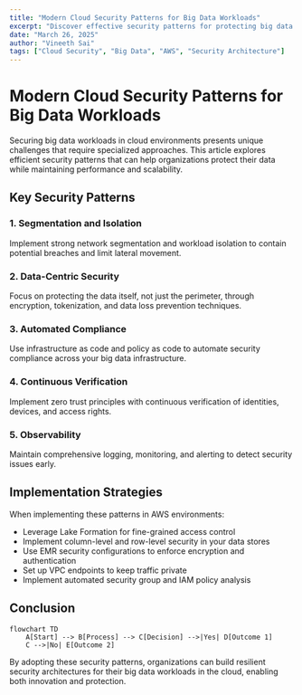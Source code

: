 ```yaml
---
title: "Modern Cloud Security Patterns for Big Data Workloads"
excerpt: "Discover effective security patterns for protecting big data workloads in cloud environments."
date: "March 26, 2025" 
author: "Vineeth Sai"
tags: ["Cloud Security", "Big Data", "AWS", "Security Architecture"]
---
```


# Modern Cloud Security Patterns for Big Data Workloads

Securing big data workloads in cloud environments presents unique challenges that require specialized approaches. This article explores efficient security patterns that can help organizations protect their data while maintaining performance and scalability.

## Key Security Patterns

### 1. Segmentation and Isolation

Implement strong network segmentation and workload isolation to contain potential breaches and limit lateral movement.

### 2. Data-Centric Security

Focus on protecting the data itself, not just the perimeter, through encryption, tokenization, and data loss prevention techniques.

### 3. Automated Compliance

Use infrastructure as code and policy as code to automate security compliance across your big data infrastructure.

### 4. Continuous Verification

Implement zero trust principles with continuous verification of identities, devices, and access rights.

### 5. Observability

Maintain comprehensive logging, monitoring, and alerting to detect security issues early.

## Implementation Strategies

When implementing these patterns in AWS environments:

- Leverage Lake Formation for fine-grained access control
- Implement column-level and row-level security in your data stores
- Use EMR security configurations to enforce encryption and authentication
- Set up VPC endpoints to keep traffic private
- Implement automated security group and IAM policy analysis

## Conclusion

```mermaid
flowchart TD
    A[Start] --> B[Process] --> C[Decision] -->|Yes| D[Outcome 1]
    C -->|No| E[Outcome 2]
```

By adopting these security patterns, organizations can build resilient security architectures for their big data workloads in the cloud, enabling both innovation and protection. 